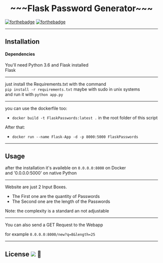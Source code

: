 <h1 style="text-align:center;">~~~Flask Password Generator~~~</h1>

[![forthebadge](https://forthebadge.com/images/badges/made-with-python.svg)](https://forthebadge.com)
[![forthebadge](https://forthebadge.com/images/badges/60-percent-of-the-time-works-every-time.svg)](https://forthebadge.com)
____

## Installation 

#### Dependencies

You'll need Python 3.6 and Flask installed </br>
Flask 
___
just install the Requirements.txt with the command </br>
`pip install -r requirements.txt` maybe with sudo in unix systems </br>
and run it with `python app.py`
___

you can use the dockerfile too:

 - `docker build -t FlaskPasswords:latest .` in the root folder of this script

After that:

 - `docker run --name Flask-App -d -p 8000:5000 FlaskPasswords`
____
Usage
-
after the installation it's availeble on `0.0.0.0:8000` on Docker</br>
and '0.0.0.0:5000' on native Python 
___

Website are just 2 Input Boxes. </br>

 - The First one are the quantity of Passwords
 - The Second one are the length of the Passwords

 Note: the complexity is a standard an not adjustable
___
You can also send a GET Request to the Webapp

for example `0.0.0.0:8000/new?q=8&length=25` </br>
___
License  [![](https://img.shields.io/badge/License-MIT-green.svg)](LICENSE) :scroll:
-
